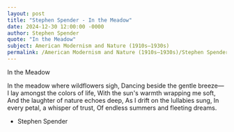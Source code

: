 ```yaml
---
layout: post
title: "Stephen Spender - In the Meadow"
date: 2024-12-30 12:00:00 -0000
author: Stephen Spender
quote: "In the Meadow"
subject: American Modernism and Nature (1910s–1930s)
permalink: /American Modernism and Nature (1910s–1930s)/Stephen Spender/Stephen Spender - In the Meadow
---
```


In the Meadow

In the meadow where wildflowers sigh,
Dancing beside the gentle breeze—
I lay amongst the colors of life,
With the sun's warmth wrapping me soft,
And the laughter of nature echoes deep,
As I drift on the lullabies sung,
In every petal, a whisper of trust,
Of endless summers and fleeting dreams.


- Stephen Spender
